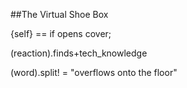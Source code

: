 ##The Virtual Shoe Box

{self} == if opens cover;

(reaction).finds+tech_knowledge

(word).split! = "overflows onto the floor"
